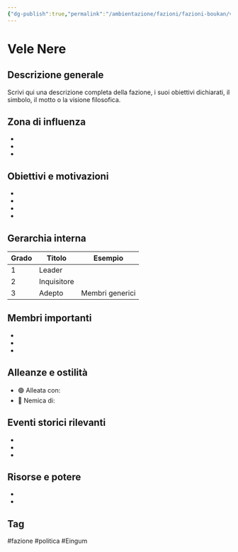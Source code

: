 ```yaml
---
{"dg-publish":true,"permalink":"/ambientazione/fazioni/fazioni-boukan/vele-nere/","tags":["fazione"]}
---
```



# Vele Nere

## Descrizione generale
Scrivi qui una descrizione completa della fazione, i suoi obiettivi dichiarati, il simbolo, il motto o la visione filosofica.

## Zona di influenza
- 
- 
- 

## Obiettivi e motivazioni
- 
- 
- 
- 

##  Gerarchia interna
| Grado | Titolo      | Esempio         |
| ----- | ----------- | --------------- |
| 1     | Leader      |                 |
| 2     | Inquisitore |                 |
| 3     | Adepto      | Membri generici |

## Membri importanti
- 
- 
- 

##  Alleanze e ostilità
- 🟢 Alleata con: 
- 🔴 Nemica di: 

## Eventi storici rilevanti
- 
- 
- 

## Risorse e potere
- 
- 

##  Tag
#fazione #politica #Eingum
